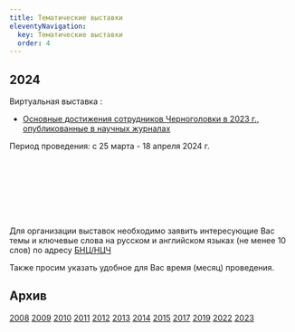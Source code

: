 ```yaml
---
title: Тематические выставки
eleventyNavigation:
  key: Тематические выставки
  order: 4
---
```


<h2>2024</h2>
Виртуальная выставка :

* <a href="/subjex/2024/subj01.html"> Основные достижения сотрудников Черноголовки в 2023 г., опубликованные в научных журналах </a>

<p>
Период проведения: с 25 марта - 18 апреля 2024 г.
</p>

<br>
<br>
<br>
<br>
<br>
<br>
<br>
Для организации выставок необходимо заявить интересующие Вас темы и ключевые слова на русском и английском языках (не менее 10 слов) по адресу 
<a href="mailto:popova@icp.ac.ru">БНЦ/НЦЧ</a>

Также просим указать удобное для Вас время (месяц) проведения.

<h2>Архив</h2>
<a href="/subjex/2008/">2008</a>
<a href="/subjex/2009/">2009</a>
<a href="/subjex/2010/">2010</a>
<a href="/subjex/2011/">2011</a>
<a href="/subjex/2012/">2012</a>
<a href="/subjex/2013/">2013</a>
<a href="/subjex/2014/">2014</a>
<a href="/subjex/2015/">2015</a>
<a href="/subjex/2017/">2017</a>
<a href="/subjex/2019/">2019</a>
<a href="/subjex/2022/">2022</a>
<a href="/subjex/2023/">2023</a>


